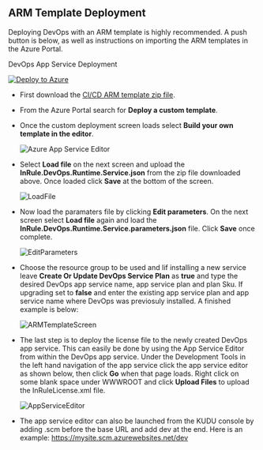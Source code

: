 ## ARM Template Deployment
Deploying DevOps with an ARM template is highly recommended. A push button is below, as well as instructions on importing the ARM templates in the Azure Portal. 

DevOps App Service Deployment

[![Deploy to Azure](https://aka.ms/deploytoazurebutton)](https://portal.azure.com/#create/Microsoft.Template/uri/https%3A%2F%2Fgithub.com%2FInRule%2FDevOpsServices%2Fraw%2Fmain%2Freleases%2FInRule.DevOps.Runtime.Service.zip)


* First download the [CI/CD ARM template zip file](https://github.com/InRule/CI-CD/raw/main/releases/InRule.DevOps.ARMTemplates.zip).
* From the Azure Portal search for **Deploy a custom template**.
* Once the custom deployment screen loads select **Build your own template in the editor**.

    ![Azure App Service Editor](../images/InRuleDevOps_ARM_BuildYourOwnTemplate.png)

* Select **Load file** on the next screen and upload the **InRule.DevOps.Runtime.Service.json** from the zip file downloaded above. Once loaded click **Save** at the bottom of the screen.

    ![LoadFile](../images/InRuleDevOps_ARM_LoadFile.png)

* Now load the paramaters file by clicking **Edit parameters**. On the next screen select **Load file** again and load the **InRule.DevOps.Runtime.Service.parameters.json** file. Click **Save** once complete. 
  
    ![EditParameters](../images/InRuleDevOps_ARM_EditParameters.png)

* Choose the resource group to be used and Iif installing a new service leave **Create Or Update DevOps Service Plan** as **true** and type the desired DevOps app service name, app service plan and plan Sku. If upgrading set to **false** and enter the existing app service plan and app service name where DevOps was previosuly installed. A finished example is below:

    ![ARMTemplateScreen](../images/InRuleDevOps_ARM_ARMTemplateScreen.png)

* The last step is to deploy the license file to the newly created DevOps app service. This can easily be done by using the App Service Editor from within the DevOps app service. Under the Development Tools in the left hand navigation of the app service click the app service editor as shown below, then click **Go** when that page loads. Right click on some blank space under WWWROOT and click **Upload Files** to upload the InRuleLicense.xml file. 


    ![AppServiceEditor](../images/InRuleDevOps_ARM_AppServiceEditor.png)

* The app service editor can also be launched from the KUDU console by adding .scm before the base URL and add dev at the end. Here is an example: https://mysite.scm.azurewebsites.net/dev
